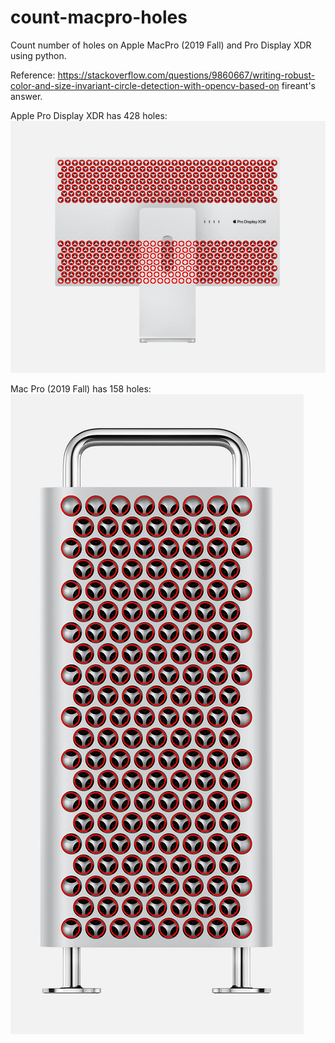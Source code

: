 # count-macpro-holes
Count number of holes on Apple MacPro (2019 Fall) and Pro Display XDR using python.

Reference: https://stackoverflow.com/questions/9860667/writing-robust-color-and-size-invariant-circle-detection-with-opencv-based-on fireant's answer.

Apple Pro Display XDR has 428 holes:
![result](https://raw.githubusercontent.com/urmysun/count-macpro-holes/master/image/xdr_result.jpg) 

Mac Pro (2019 Fall) has 158 holes:
![result](https://raw.githubusercontent.com/urmysun/count-macpro-holes/master/image/mac_result.jpg)
